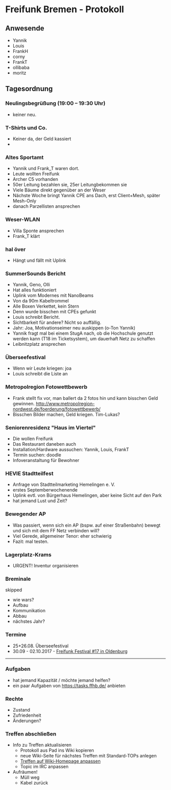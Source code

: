 # Freifunk Bremen - Protokoll

## Anwesende
- Yannik
- Louis
- FrankH
- corny
- FrankT
- ollibaba
- moritz 

## Tagesordnung
### Neulingsbegrüßung (19:00 – 19:30 Uhr)
- keiner neu.

### T-Shirts und Co.
- Keiner da, der Geld kassiert
- 
### Altes Sportamt
- Yannik und Frank_T waren dort.
- Leute wollten Freifunk
- Archer C5 vorhanden
- 50er Leitung bezahlen sie, 25er Leitungbekommen sie
- Viele Bäume direkt gegenüber an der Weser
- Nächste Woche bringt Yannik CPE ans Dach, erst Client+Mesh, später Mesh-Only
- danach Parzellisten ansprechen

### Weser-WLAN
- Villa Sponte ansprechen
- Frank_T klärt

### hal över
- Hängt und fällt mit Uplink

### SummerSounds Bericht
- Yannik, Geno, Olli
- Hat alles funktioniert
- Uplink vom Modernes mit NanoBeams
- Von da 90m Kabeltrommel
- Alle Boxen Verkettet, kein Stern
- Denn wurde bisschen mit CPEs gefunkt
- Louis schreibt Bericht.
- Sichtbarkeit für andere? Nicht so auffällig.
- Jahr: Joa, Motivationseimer neu auskippen (o-Ton Yannik)
- Yannik fragt mal bei einem StugA nach, ob die Hochschule genutzt werden kann (T18 im Ticketsystem), um dauerhaft Netz zu schaffen
- Leibnitzplatz ansprechen

### Überseefestival
- Wenn wir Leute kriegen: joa
- Louis schreibt die Liste an

### Metropolregion Fotowettbewerb
- Frank stellt fix vor, man ballert da 2 fotos hin und kann bisschen Geld gewinnen.
http://www.metropolregion-nordwest.de/foerderung/fotowettbewerb/
- Bisschen Bilder machen, Geld kriegen. Tim-Lukas?

### Seniorenresidenz "Haus im Viertel"
- Die wollen Freifunk
- Das Restaurant daneben auch
- Installation/Hardware aussuchen: Yannik, Louis, FrankT
- Termin suchen: doodle
- Infoveranstaltung für Bewohner

### HEVIE Stadtteilfest

- Anfrage von Stadtteilmarketing Hemelingen e. V.
- erstes Septemberwochenende
- Uplink evtl. von Bürgerhaus Hemelingen, aber keine Sicht auf den Park
- hat jemand Lust und Zeit?

### Bewegender AP
- Was passiert, wenn sich ein AP (bspw. auf einer Straßenbahn) bewegt und sich mit dem FF Netz verbinden will?
- Viel Gerede, allgemeiner Tenor: eher schwierig
- Fazit: mal testen.

### Lagerplatz-Krams
- URGENT! Inventur organisieren

### Breminale
skipped
- wie wars?
- Aufbau
- Kommunikation
- Abbau
- nächstes Jahr?


### Termine
- 25+26.08. Überseefestival
- 30.09 - 02.10.2017 - [Freifunk Festival #17 in Oldenburg](https://ffnw.de/freifunk-festival-17-30-9-02-10-in-oldenburg/#more-2833)

---

### Aufgaben
- hat jemand Kapazität / möchte jemand helfen?
- ein paar Aufgaben von https://tasks.ffhb.de/ anbieten

### Rechte
- Zustand
- Zufriedenheit
- Änderungen?

### Treffen abschließen
- Info zu Treffen aktualisieren
  - Protokoll aus Pad ins Wiki kopieren
  - neue Wiki-Seite für nächstes Treffen mit Standard-TOPs anlegen
  - [Treffen auf Wiki-Homepage anpassen](Home)
  - Topic im IRC anpassen
- Aufräumen!
  - Müll weg
  - Kabel zurück